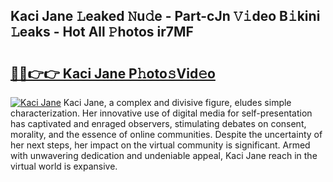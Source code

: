 ## Kaci Jane 𝙻eaked 𝙽u𝚍e - Part-cJn 𝚅𝚒deo B𝚒kini 𝙻eaks - Hot All 𝙿hotos ir7MF

# <h2><a href="http://ld03z8y.urlbe.top/?page=Kaci+Jane">🔗🔗👉👉 Kaci Jane P𝚑oto𝚜Vid𝚎o</a></h2>

[![Kaci Jane](https://i.imgur.com/eBuTRDB.gif)](http://ld03z8y.urlbe.top/?page=Kaci+Jane)
Kaci Jane, a complex and divisive figure, eludes simple characterization. Her innovative use of digital media for self-presentation has captivated and enraged observers, stimulating debates on consent, morality, and the essence of online communities. Despite the uncertainty of her next steps, her impact on the virtual community is significant. Armed with unwavering dedication and undeniable appeal, Kaci Jane reach in the virtual world is expansive.
